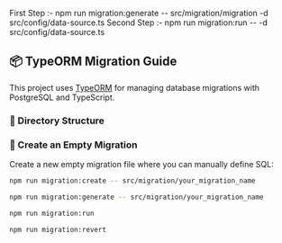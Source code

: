 First Step :- npm run migration:generate -- src/migration/migration -d src/config/data-source.ts
Second Step :- npm run migration:run -- -d src/config/data-source.ts


## 📦 TypeORM Migration Guide

This project uses [TypeORM](https://typeorm.io/) for managing database migrations with PostgreSQL and TypeScript.

### 📁 Directory Structure


### 🧱 Create an Empty Migration

Create a new empty migration file where you can manually define SQL:

```bash
npm run migration:create -- src/migration/your_migration_name

npm run migration:generate -- src/migration/your_migration_name

npm run migration:run

npm run migration:revert
